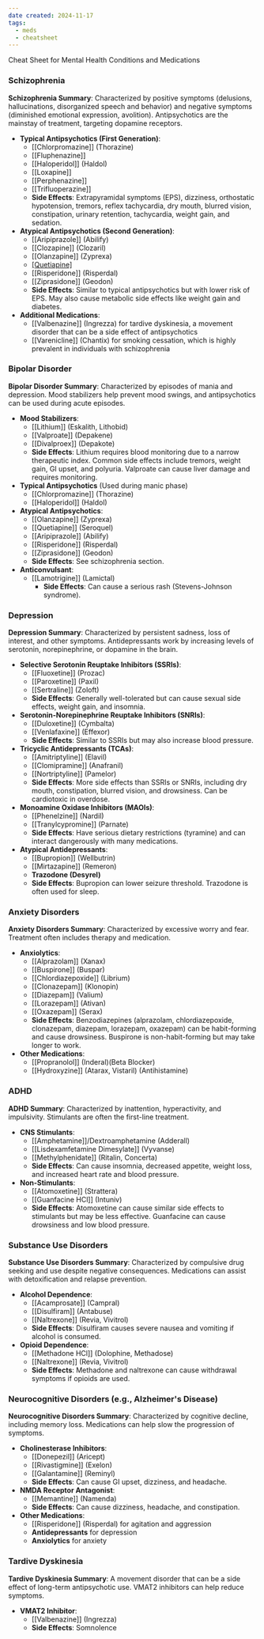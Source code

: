 ```yaml
---
date created: 2024-11-17
tags:
  - meds
  - cheatsheet
---
```

Cheat Sheet for Mental Health Conditions and Medications

### **Schizophrenia**
**Schizophrenia Summary**: Characterized by positive symptoms (delusions, hallucinations, disorganized speech and behavior) and negative symptoms (diminished emotional expression, avolition). Antipsychotics are the mainstay of treatment, targeting dopamine receptors.
	
- **Typical Antipsychotics (First Generation)**:
    - [[Chlorpromazine]] (Thorazine)
    - [[Fluphenazine]]
    - [[Haloperidol]] (Haldol)
    - [[Loxapine]]
    - [[Perphenazine]]
    - [[Trifluoperazine]]
    - **Side Effects**: Extrapyramidal symptoms (EPS), dizziness, orthostatic hypotension, tremors, reflex tachycardia, dry mouth, blurred vision, constipation, urinary retention, tachycardia, weight gain, and sedation.
- **Atypical Antipsychotics (Second Generation)**:
    - [[Aripiprazole]] (Abilify)
    - [[Clozapine]] (Clozaril)
    - [[Olanzapine]] (Zyprexa)
    - [[Quetiapine]](Seroquel)
    - [[Risperidone]] (Risperdal)
    - [[Ziprasidone]] (Geodon)
    - **Side Effects**: Similar to typical antipsychotics but with lower risk of EPS. May also cause metabolic side effects like weight gain and diabetes.
- **Additional Medications**:
    - [[Valbenazine]] (Ingrezza) for tardive dyskinesia, a movement disorder that can be a side effect of antipsychotics
    - [[Varenicline]] (Chantix) for smoking cessation, which is highly prevalent in individuals with schizophrenia
	

### **Bipolar Disorder**
**Bipolar Disorder Summary**: Characterized by episodes of mania and depression. Mood stabilizers help prevent mood swings, and antipsychotics can be used during acute episodes.
	
- **Mood Stabilizers**:
    - [[Lithium]] (Eskalith, Lithobid)
    - [[Valproate]] (Depakene)
    - [[Divalproex]] (Depakote)
    - **Side Effects**: Lithium requires blood monitoring due to a narrow therapeutic index. Common side effects include tremors, weight gain, GI upset, and polyuria. Valproate can cause liver damage and requires monitoring.
- **Typical Antipsychotics** (Used during manic phase)
	- [[Chlorpromazine]] (Thorazine)
	- [[Haloperidol]] (Haldol)
- **Atypical Antipsychotics**:
    - [[Olanzapine]] (Zyprexa)
    - [[Quetiapine]] (Seroquel)
    - [[Aripiprazole]] (Abilify)
    - [[Risperidone]] (Risperdal)
    - [[Ziprasidone]] (Geodon)
    - **Side Effects**: See schizophrenia section.
- **Anticonvulsant**:
    - [[Lamotrigine]] (Lamictal)
        - **Side Effects**: Can cause a serious rash (Stevens-Johnson syndrome).

### **Depression**
**Depression Summary**: Characterized by persistent sadness, loss of interest, and other symptoms. Antidepressants work by increasing levels of serotonin, norepinephrine, or dopamine in the brain.
	
- **Selective Serotonin Reuptake Inhibitors (SSRIs)**:
    - [[Fluoxetine]] (Prozac)
    - [[Paroxetine]] (Paxil)
    - [[Sertraline]] (Zoloft)
    - **Side Effects**: Generally well-tolerated but can cause sexual side effects, weight gain, and insomnia.
- **Serotonin-Norepinephrine Reuptake Inhibitors (SNRIs)**:
    - [[Duloxetine]] (Cymbalta)
    - [[Venlafaxine]] (Effexor)
    - **Side Effects**: Similar to SSRIs but may also increase blood pressure.
- **Tricyclic Antidepressants (TCAs)**:
    - [[Amitriptyline]] (Elavil)
    - [[Clomipramine]] (Anafranil)
    - [[Nortriptyline]] (Pamelor)
    - **Side Effects**: More side effects than SSRIs or SNRIs, including dry mouth, constipation, blurred vision, and drowsiness. Can be cardiotoxic in overdose.
- **Monoamine Oxidase Inhibitors (MAOIs)**:
    - [[Phenelzine]] (Nardil)
    - [[Tranylcypromine]] (Parnate)
    - **Side Effects**: Have serious dietary restrictions (tyramine) and can interact dangerously with many medications.
- **Atypical Antidepressants**:
    - [[Bupropion]] (Wellbutrin)
    - [[Mirtazapine]] (Remeron)
    - **Trazodone (Desyrel)**
    - **Side Effects**: Bupropion can lower seizure threshold. Trazodone is often used for sleep.

### **Anxiety Disorders**
**Anxiety Disorders Summary**: Characterized by excessive worry and fear. Treatment often includes therapy and medication.
	
- **Anxiolytics**:
    - [[Alprazolam]] (Xanax)
    - [[Buspirone]] (Buspar)
    - [[Chlordiazepoxide]] (Librium)
    - [[Clonazepam]] (Klonopin)
    - [[Diazepam]] (Valium)
    - [[Lorazepam]] (Ativan)
    - [[Oxazepam]] (Serax)
    - **Side Effects**: Benzodiazepines (alprazolam, chlordiazepoxide, clonazepam, diazepam, lorazepam, oxazepam) can be habit-forming and cause drowsiness. Buspirone is non-habit-forming but may take longer to work.
- **Other Medications**:
    - [[Propranolol]] (Inderal)(Beta Blocker)
    - [[Hydroxyzine]] (Atarax, Vistaril) (Antihistamine) 

### **ADHD**
**ADHD Summary**: Characterized by inattention, hyperactivity, and impulsivity. Stimulants are often the first-line treatment.
	
- **CNS Stimulants**:
    - [[Amphetamine]]/Dextroamphetamine (Adderall)
    - [[Lisdexamfetamine Dimesylate]] (Vyvanse)
    - [[Methylphenidate]] (Ritalin, Concerta)
    - **Side Effects**: Can cause insomnia, decreased appetite, weight loss, and increased heart rate and blood pressure.
- **Non-Stimulants**:
    - [[Atomoxetine]] (Strattera)
    - [[Guanfacine HCl]] (Intuniv)
    - **Side Effects**: Atomoxetine can cause similar side effects to stimulants but may be less effective. Guanfacine can cause drowsiness and low blood pressure.
      
### **Substance Use Disorders**
**Substance Use Disorders Summary**: Characterized by compulsive drug seeking and use despite negative consequences. Medications can assist with detoxification and relapse prevention.
	
- **Alcohol Dependence**:
    - [[Acamprosate]] (Campral)
    - [[Disulfiram]] (Antabuse)
    - [[Naltrexone]] (Revia, Vivitrol)
    - **Side Effects**: Disulfiram causes severe nausea and vomiting if alcohol is consumed.
- **Opioid Dependence**:
    - [[Methadone HCl]] (Dolophine, Methadose)
    - [[Naltrexone]] (Revia, Vivitrol)
    - **Side Effects**: Methadone and naltrexone can cause withdrawal symptoms if opioids are used.
### **Neurocognitive Disorders (e.g., Alzheimer's Disease)**
**Neurocognitive Disorders Summary**: Characterized by cognitive decline, including memory loss. Medications can help slow the progression of symptoms.
	
- **Cholinesterase Inhibitors**:
    - [[Donepezil]] (Aricept)
    - [[Rivastigmine]] (Exelon)
    - [[Galantamine]] (Reminyl)
    - **Side Effects**: Can cause GI upset, dizziness, and headache.
- **NMDA Receptor Antagonist**:
    - [[Memantine]] (Namenda)
    - **Side Effects**: Can cause dizziness, headache, and constipation.
- **Other Medications**:
    - [[Risperidone]] (Risperdal) for agitation and aggression
    - **Antidepressants** for depression
    - **Anxiolytics** for anxiety
### **Tardive Dyskinesia**
**Tardive Dyskinesia Summary**: A movement disorder that can be a side effect of long-term antipsychotic use. VMAT2 inhibitors can help reduce symptoms.
	
- **VMAT2 Inhibitor**:
    - [[Valbenazine]] (Ingrezza)
    - **Side Effects**: Somnolence

